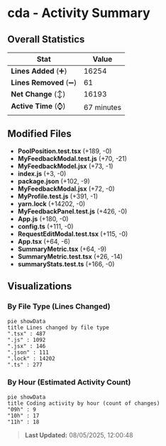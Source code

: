 # cda - Activity Summary 

## Overall Statistics

| Stat                   | Value                                                             |
| ---------------------- | ----------------------------------------------------------------- |
| **Lines Added** (➕)   | 16254                                          |
| **Lines Removed** (➖) | 61                                        |
| **Net Change** (↕)    | 16193                |
| **Active Time** (⌚)   | 67 minutes |


## Modified Files
- **PoolPosition.test.tsx** (+189, -0)
- **MyFeedbackModal.test.js** (+70, -21)
- **MyFeedbackModel.jsx** (+73, -1)
- **index.js** (+3, -0)
- **package.json** (+102, -9)
- **MyFeedbackModal.jsx** (+72, -0)
- **MyProfile.test.js** (+391, -1)
- **yarn.lock** (+14202, -0)
- **MyFeedbackPanel.test.js** (+426, -0)
- **App.js** (+180, -0)
- **config.ts** (+111, -0)
- **RequestEditModal.test.tsx** (+115, -0)
- **App.tsx** (+64, -6)
- **SummaryMetric.tsx** (+64, -9)
- **SummaryMetric.test.tsx** (+26, -14)
- **summaryStats.test.ts** (+166, -0)

## Visualizations

### By File Type (Lines Changed)

```mermaid
pie showData
title Lines changed by file type
".tsx" : 487
".js" : 1092
".jsx" : 146
".json" : 111
".lock" : 14202
".ts" : 277
```

### By Hour (Estimated Activity Count)

```mermaid
pie showData
title Coding activity by hour (count of changes)
"09h" : 9
"10h" : 17
"11h" : 18
```


> **Last Updated:** 08/05/2025, 12:00:48